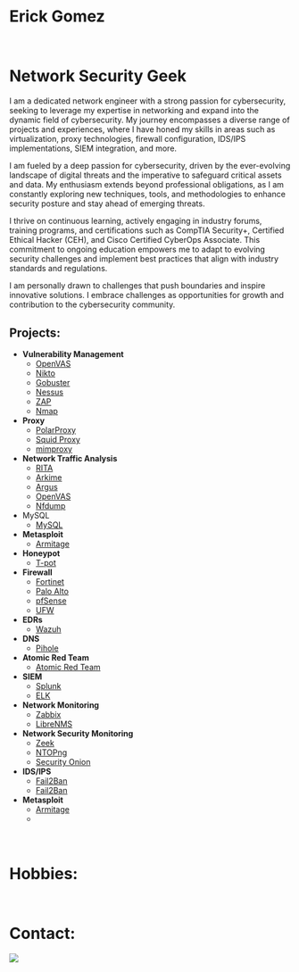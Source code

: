 <h1>Erick Gomez
<h1><br/><a></a>Network Security Geek</a></h1>

I am a dedicated network engineer with a strong passion for cybersecurity, seeking to leverage my expertise in networking and expand into the dynamic field of cybersecurity. My journey encompasses a diverse range of projects and experiences, where I have honed my skills in areas such as virtualization, proxy technologies, firewall configuration, IDS/IPS implementations, SIEM integration, and more.

I am fueled by a deep passion for cybersecurity, driven by the ever-evolving landscape of digital threats and the imperative to safeguard critical assets and data. My enthusiasm extends beyond professional obligations, as I am constantly exploring new techniques, tools, and methodologies to enhance security posture and stay ahead of emerging threats.

I thrive on continuous learning, actively engaging in industry forums, training programs, and certifications such as CompTIA Security+, Certified Ethical Hacker (CEH), and Cisco Certified CyberOps Associate. This commitment to ongoing education empowers me to adapt to evolving security challenges and implement best practices that align with industry standards and regulations.

I am personally drawn to challenges that push boundaries and inspire innovative solutions. I embrace challenges as opportunities for growth and contribution to the cybersecurity community.
<h2>Projects:</h2>

- <b>Vulnerability Management</b>
  - [OpenVAS]()
  - [Nikto](https://github.com/lm3nitro/CyberLabs/blob/main/Nikto.md)
  - [Gobuster]()
  - [Nessus](https://github.com/lm3nitro/CyberLabs/blob/main/Nessus.md)
  - [ZAP](https://github.com/lm3nitro/CyberLabs/blob/main/Zap.md)
  - [Nmap](https://github.com/lm3nitro/CyberLabs/blob/main/Nmap.md)
- <b>Proxy</b>
  - [PolarProxy]()
  - [Squid Proxy]()
  - [mimproxy]()
- <b>Network Traffic Analysis</b>
  - [RITA]()
  - [Arkime](https://github.com/lm3nitro/CyberLabs/blob/main/Arkime.md)
  - [Argus]()
  - [OpenVAS]()
  - [Nfdump]()
- MySQL</b>
  - [MySQL]()
- <b>Metasploit</b>
  - [Armitage]()
- <b>Honeypot</b>
  - [T-pot](https://github.com/lm3nitro/CyberLabs/blob/main/T-pot.md)
- <b>Firewall</b>
  - [Fortinet]()
  - [Palo Alto]()
  - [pfSense]()
  - [UFW]()
- <b>EDRs</b>
  - [Wazuh](https://github.com/lm3nitro/CyberLabs/tree/main/Wazuh)
- <b>DNS</b>
  - [Pihole](https://github.com/lm3nitro/CyberLabs/blob/main/Pihole.md)
- <b>Atomic Red Team</b>
  - [Atomic Red Team](https://github.com/lm3nitro/CyberLabs/blob/main/Atomic%20Red%20Team.md)
- <b>SIEM</b>
  - [Splunk]()
  - [ELK]()
- <b>Network Monitoring</b>
  - [Zabbix](https://github.com/lm3nitro/CyberLabs/blob/main/Zabbix.md)
  - [LibreNMS](https://github.com/lm3nitro/CyberLabs/blob/main/LibreNMS.md)
- <b>Network Security Monitoring</b>
  - [Zeek]()
  - [NTOPng]()
  - [Security Onion](https://github.com/lm3nitro/CyberLabs/blob/main/Security%20Onion.md)
- <b>IDS/IPS</b>
  - [Fail2Ban](https://github.com/lm3nitro/CyberLabs/blob/main/Fail2Ban.md)
  - [Fail2Ban](https://github.com/lm3nitro/CyberLabs/blob/main/Snort.md)
- <b>Metasploit</b>
  - [Armitage](https://github.com/lm3nitro/CyberLabs/blob/main/Arkime.md)
  - 
<h1><br/><a></a>Hobbies:</a></h1>

<h1><br/><a>Contact:</a></h1>
<a href="https://linkedin.com"><img src="https://img.shields.io/badge/-LinkedIn-0072b1?&style=for-the-badge&logo=linkedin&logoColor=white" /></a>
